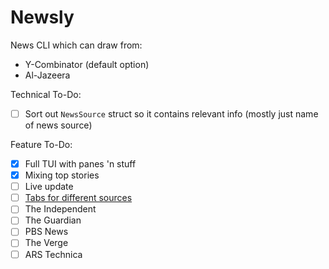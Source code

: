 # Newsly
News CLI which can draw from:
 - Y-Combinator (default option)
 - Al-Jazeera

Technical To-Do:
 - [ ] Sort out `NewsSource` struct so it contains relevant info (mostly just name of news source)

Feature To-Do:
 - [x] Full TUI with panes 'n stuff
 - [x] Mixing top stories
 - [ ] Live update
 - [ ] [Tabs for different sources](https://github.com/deinstapel/cursive-tabs)
 - [ ] The Independent
 - [ ] The Guardian
 - [ ] PBS News
 - [ ] The Verge
 - [ ] ARS Technica
